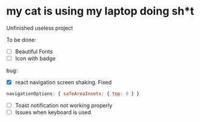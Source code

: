 # my cat is using my laptop doing sh*t
Unfinished useless project

To be done:
- [ ] Beautiful Fonts
- [ ] Icon with badge

bug:
- [x] react navigation screen shaking. Fixed 
```javascript
navigationOptions: { safeAreaInsets: { top: 0 } }
```
- [ ] Toast notification not working properly
- [ ] Issues when keyboard is used
